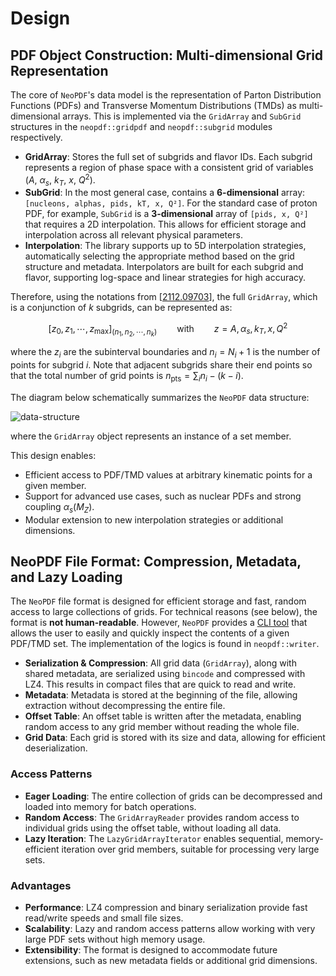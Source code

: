 # Design

## PDF Object Construction: Multi-dimensional Grid Representation

The core of `NeoPDF`'s data model is the representation of Parton Distribution Functions (PDFs)
and Transverse Momentum Distributions (TMDs) as multi-dimensional arrays. This is implemented
via the `GridArray` and `SubGrid` structures in the `neopdf::gridpdf` and `neopdf::subgrid` modules
respectively.

- **GridArray**: Stores the full set of subgrids and flavor IDs. Each subgrid represents a region
  of phase space with a consistent grid of variables ($A$, $\alpha_s$, $k_T$, $x$, $Q^2$).
- **SubGrid**: In the most general case, contains a **6-dimensional** array: `[nucleons, alphas, pids, kT, x, Q²]`.
  For the standard case of proton PDF, for example, `SubGrid` is a **3-dimensional** array of `[pids, x, Q²]`
  that requires a 2D interpolation. This allows for efficient storage and interpolation across all
  relevant physical parameters.
- **Interpolation**: The library supports up to 5D interpolation strategies, automatically
  selecting the appropriate method based on the grid structure and metadata. Interpolators are
  built for each subgrid and flavor, supporting log-space and linear strategies for high accuracy.

Therefore, using the notations from [[2112.09703](https://arxiv.org/pdf/2112.09703)], the full
`GridArray`, which is a conjunction of $k$ subgrids, can be represented as:

$$ \left[ z_0, z_1, \cdots, z_{\mathrm{max}} \right]_{\left( n_1, n_2, \cdots, n_k \right)} \qquad \text{with} \qquad z=A, \alpha_s, k_T, x, Q^2 $$

where the $z_i$ are the subinterval boundaries and $n_i = N_i + 1$ is the number of points for
subgrid $i$. Note that adjacent subgrids share their end points so that the total number of grid
points is $n_{\mathrm{pts}} = \sum_i n_i - (k - i)$.

The diagram below schematically summarizes the `NeoPDF` data structure:

![data-structure](https://github.com/user-attachments/assets/dff9a9cd-ce24-485e-a08c-106f2845b437)

where the `GridArray` object represents an instance of a set member.

This design enables:

- Efficient access to PDF/TMD values at arbitrary kinematic points for a given member.
- Support for advanced use cases, such as nuclear PDFs and strong coupling $\alpha_s(M_Z)$.
- Modular extension to new interpolation strategies or additional dimensions.

## NeoPDF File Format: Compression, Metadata, and Lazy Loading

The `NeoPDF` file format is designed for efficient storage and fast, random access to large
collections of grids. For technical reasons (see below), the format is **not human-readable**.
However, `NeoPDF` provides a [CLI tool](/docs/cli-tutorials.md) that allows the user to easily and
quickly inspect the contents of a given PDF/TMD set. The implementation of the logics is found in
`neopdf::writer`.

- **Serialization & Compression**: All grid data (`GridArray`), along with shared metadata, are
  serialized using `bincode` and compressed with LZ4. This results in compact files that are quick
  to read and write.
- **Metadata**: Metadata is stored at the beginning of the file, allowing extraction without
  decompressing the entire file.
- **Offset Table**: An offset table is written after the metadata, enabling random access to any
  grid member without reading the whole file.
- **Grid Data**: Each grid is stored with its size and data, allowing for efficient deserialization.

### Access Patterns
- **Eager Loading**: The entire collection of grids can be decompressed and loaded into memory for
  batch operations.
- **Random Access**: The `GridArrayReader` provides random access to individual grids using the offset
  table, without loading all data.
- **Lazy Iteration**: The `LazyGridArrayIterator` enables sequential, memory-efficient iteration over
  grid members, suitable for processing very large sets.

### Advantages
- **Performance**: LZ4 compression and binary serialization provide fast read/write speeds and small
  file sizes.
- **Scalability**: Lazy and random access patterns allow working with very large PDF sets without
  high memory usage.
- **Extensibility**: The format is designed to accommodate future extensions, such as new metadata
  fields or additional grid dimensions.
